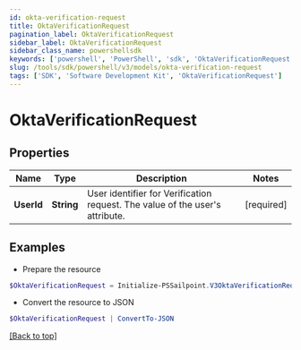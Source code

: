 ```yaml
---
id: okta-verification-request
title: OktaVerificationRequest
pagination_label: OktaVerificationRequest
sidebar_label: OktaVerificationRequest
sidebar_class_name: powershellsdk
keywords: ['powershell', 'PowerShell', 'sdk', 'OktaVerificationRequest'] 
slug: /tools/sdk/powershell/v3/models/okta-verification-request
tags: ['SDK', 'Software Development Kit', 'OktaVerificationRequest']
---
```



# OktaVerificationRequest

## Properties

Name | Type | Description | Notes
------------ | ------------- | ------------- | -------------
**UserId** |  **String** | User identifier for Verification request. The value of the user's attribute. | [required]

## Examples

- Prepare the resource
```powershell
$OktaVerificationRequest = Initialize-PSSailpoint.V3OktaVerificationRequest  -UserId example@mail.com
```

- Convert the resource to JSON
```powershell
$OktaVerificationRequest | ConvertTo-JSON
```


[[Back to top]](#) 

